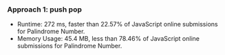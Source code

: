 ### Approach 1: push pop
* Runtime: 272 ms, faster than 22.57% of JavaScript online submissions for Palindrome Number.
* Memory Usage: 45.4 MB, less than 78.46% of JavaScript online submissions for Palindrome Number.
  